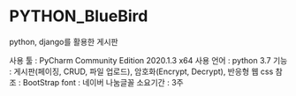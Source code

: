# PYTHON_BlueBird
python, django를 활용한 게시판 

사용 툴 : PyCharm Community Edition 2020.1.3 x64
사용 언어 : python 3.7 
기능 : 게시판(페이징, CRUD, 파일 업로드), 암호화(Encrypt, Decrypt), 반응형 웹
css 참조 : BootStrap
font : 네이버 나눔글꼴
소요기간 : 3주
